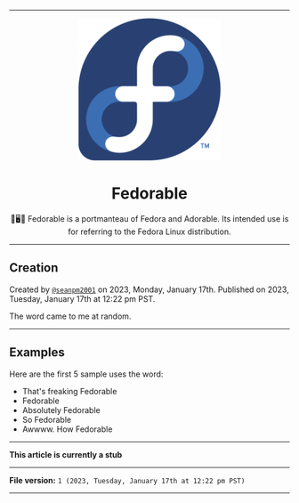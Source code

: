 
***

<div align="center">
   <img alt="Fedora logo failed to load. Click/tap here to attempt to view it" src="/Fedora_logo.svg" width="256" height="256" class="center"/>
  <H1>Fedorable</H1>
  <p>🎩🖥️💬️ Fedorable is a portmanteau of Fedora and Adorable. Its intended use is for referring to the Fedora Linux distribution.</p>
</div>

***

## Creation

Created by [`@seanpm2001`](https://github.com/seanpm2001) on 2023, Monday, January 17th. Published on 2023, Tuesday, January 17th at 12:22 pm PST.

The word came to me at random.

***

## Examples

Here are the first 5 sample uses the word:

- That's freaking Fedorable
- Fedorable
- Absolutely Fedorable
- So Fedorable
- Awwww. How Fedorable

***

**This article is currently a stub**

***

**File version:** `1 (2023, Tuesday, January 17th at 12:22 pm PST)`

***
